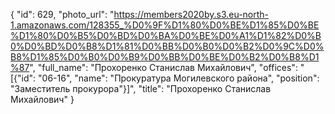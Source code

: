 {
    "id": 629,
    "photo_url": "https://members2020by.s3.eu-north-1.amazonaws.com/128355_%D0%9F%D1%80%D0%BE%D1%85%D0%BE%D1%80%D0%B5%D0%BD%D0%BA%D0%BE%D0%A1%D1%82%D0%B0%D0%BD%D0%B8%D1%81%D0%BB%D0%B0%D0%B2%D0%9C%D0%B8%D1%85%D0%B0%D0%B9%D0%BB%D0%BE%D0%B2%D0%B8%D1%87",
    "full_name": "Прохоренко Станислав Михайлович",
    "offices": "[{\"id\": \"06-16\", \"name\": \"Прокуратура Могилевского района\", \"position\": \"Заместитель прокурора\"}]",
    "title": "Прохоренко Станислав Михайлович"
}